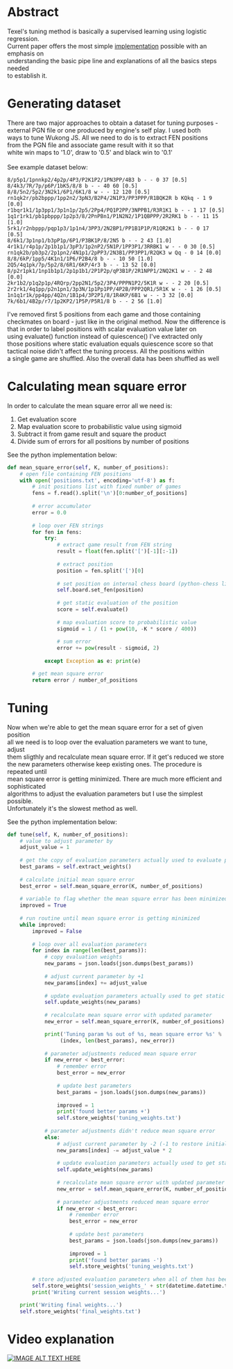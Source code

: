 # Abstract
Texel's tuning method is basically a supervised learning using logistic regression.<br>
Current paper offers the most simple <a href="https://github.com/maksimKorzh/wukongJS/tree/main/tools/eval_tuner">implementation</a> possible with an emphasis on<br>
understanding the basic pipe line and explanations of all the basics steps needed<br>
to establish it.

# Generating dataset
There are two major approaches to obtain a dataset for tuning purposes -<br>
external PGN file or one produced by engine's self play. I used both<br>
ways to tune Wukong JS. All we need to do is to extract FEN positions<br>
from the PGN file and associate game result with it so that<br>
white win maps to '1.0', draw to '0.5' and black win to '0.1'<br>
<br>
See example dataset below:<br>

```
8/p5p1/1pnnkp2/4p2p/4P3/P2K1P2/1PN3PP/4B3 b - - 0 37 [0.5]
8/4k3/7R/7p/p6P/1bK5/8/8 b - - 40 60 [0.5]
8/8/5n2/5p2/3N2k1/6P1/6K1/8 w - - 12 120 [0.5]
rn1qk2r/pb2bppp/1pp2n2/3pN3/B2P4/2N1P3/PP3PPP/R1BQK2R b KQkq - 1 9 [0.0]
r1bqr1k1/1p3pp1/3p1n1p/2p5/2Pp4/PQ1P2PP/3NPPB1/R3R1K1 b - - 1 17 [0.5]
1q1r1rk1/pb1pbppp/1p2p3/8/2PnPBn1/P1N2N2/1P1QBPPP/2R2RK1 b - - 11 15 [1.0]
5rk1/r2nbppp/pqp1p3/1p1n4/3PP3/2N2BP1/PP1B1P1P/R1QR2K1 b - - 0 17 [0.5]
8/6k1/3p1np1/b3pP1p/6P1/P3BK1P/8/2N5 b - - 2 43 [1.0]
4r1k1/r4p1p/2p1b1p1/3pP3/1p2nP2/5N1P/1PP3P1/3RRBK1 w - - 0 30 [0.5]
rn1qk2b/pb3p2/2p1pn2/4N1p1/2pPP3/2N3B1/PP3PP1/R2QK3 w Qq - 0 14 [0.0]
8/8/6kP/1pp5/4K1n1/1P6/P2B4/8 b - - 10 50 [1.0]
2Q5/4q1pk/7p/5p2/8/6R1/6KP/4r3 b - - 13 52 [0.0]
8/p2r1pk1/1np1b1p1/2p1p1b1/2P1P2p/qP3B1P/2R1NPP1/2NQ2K1 w - - 2 48 [0.0]
2kr1b2/p1q2p1p/4RQrp/2pp2N1/5p2/3P4/PPPN1P2/5K1R w - - 2 20 [0.5]
2r2rk1/4q1pp/p2n1pn1/3p3N/1p1Pp1PP/4P2B/PPP2QR1/5R1K w - - 1 26 [0.5]
1n1q1r1k/pp4pp/4Q2n/1B1p4/3P2P1/8/1R4KP/6B1 w - - 3 32 [0.0]
7k/6b1/4B2p/r7/1p2KP2/1P5P/P5R1/8 b - - 2 56 [1.0]
```

I've removed first 5 positions from each game and those containing<br>
checkmates on board - just like in the original method. Now the difference is<br>
that in order to label positions with scalar evaluation value later on<br>
using evaluate() function instead of quiescence() I've extracted only<br>
those positions where static evaluation equals quiescence score so that<br>
tactical noise didn't affect the tuning process. All the positions within<br>
a single game are shuffled. Also the overall data has been shuffled as well

# Calculating mean square error
In order to calculate the mean square error all we need is:<br>
1. Get evaluation score 
2. Map evaluation score to probabilistic value using sigmoid
3. Subtract it from game result and square the product
4. Divide sum of errors for all positions by number of positions

See the python implementation below:
```python
def mean_square_error(self, K, number_of_positions):
    # open file containing FEN positions
    with open('positions.txt', encoding='utf-8') as f:
        # init positions list with fixed number of games
        fens = f.read().split('\n')[0:number_of_positions]
        
        # error accumulator
        error = 0.0
        
        # loop over FEN strings
        for fen in fens:
            try:
                # extract game result from FEN string
                result = float(fen.split('[')[-1][:-1])
                
                # extract position
                position = fen.split('[')[0]
                
                # set position on internal chess board (python-chess library)
                self.board.set_fen(position)
                
                # get static evaluation of the position
                score = self.evaluate()
                
                # map evaluation score to probabilistic value
                sigmoid = 1 / (1 + pow(10, -K * score / 400))
                
                # sum error
                error += pow(result - sigmoid, 2)
            
            except Exception as e: print(e)

        # get mean square error
        return error / number_of_positions
```

# Tuning
Now when we're able to get the mean square error for a set of given position<br>
all we need is to loop over the evaluation parameters we want to tune, adjust<br>
them sligthly and recalculate mean square error. If it get's reduced we store<br>
the new parameters otherwise keep existing ones. The procedure is repeated until<br>
mean square error is getting minimized. There are much more efficient and sophisticated<br>
algorithms to adjust the evaluation parameters but I use the simplest possible.<br>
Unfortunately it's the slowest method as well.

See the python implementation below:
```python
def tune(self, K, number_of_positions):
    # value to adjust parameter by
    adjust_value = 1
    
    # get the copy of evaluation parameters actually used to evaluate position
    best_params = self.extract_weights()
    
    # calculate initial mean square error
    best_error = self.mean_square_error(K, number_of_positions)
    
    # variable to flag whether the mean square error has been minimized
    improved = True
    
    # run routine until mean square error is getting minimized
    while improved:
        improved = False    
        
        # loop over all evaluation parameters
        for index in range(len(best_params)):
            # copy evaluation weights
            new_params = json.loads(json.dumps(best_params))
            
            # adjust current parameter by +1
            new_params[index] += adjust_value
            
            # update evaluation parameters actually used to get static evaluation score
            self.update_weights(new_params)
            
            # recalculate mean square error with updated parameter
            new_error = self.mean_square_error(K, number_of_positions)

            print('Tuning param %s out of %s, mean square error %s' % 
                 (index, len(best_params), new_error))
            
            # parameter adjustments reduced mean square error
            if new_error < best_error:
                # remember error
                best_error = new_error
                
                # update best parameters
                best_params = json.loads(json.dumps(new_params))
                
                improved = 1
                print('found better params +')
                self.store_weights('tuning_weights.txt')
            
            # parameter adjustments didn't reduce mean square error
            else:
                # adjust current parameter by -2 (-1 to restore initial state + -1 to adjust)
                new_params[index] -= adjust_value * 2
                
                # update evaluation parameters actually used to get static evaluation score
                self.update_weights(new_params)
                
                # recalculate mean square error with updated parameter
                new_error = self.mean_square_error(K, number_of_positions)
                
                # parameter adjustments reduced mean square error
                if new_error < best_error:
                    # remember error
                    best_error = new_error
                    
                    # update best parameters
                    best_params = json.loads(json.dumps(new_params))
                    
                    improved = 1
                    print('found better params -')
                    self.store_weights('tuning_weights.txt')
        
        # store adjusted evaluation parameters when all of them has been traversed
        self.store_weights('session_weights_' + str(datetime.datetime.today().strftime('%Y-%m-%d-%H-%M')) + '.txt')
        print('Writing current session weights...')

    print('Writing final weights...')
    self.store_weights('final_weights.txt')
```

# Video explanation
[![IMAGE ALT TEXT HERE](https://img.youtube.com/vi/3JCWxH6IehQ/0.jpg)](https://www.youtube.com/watch?v=3JCWxH6IehQ)






